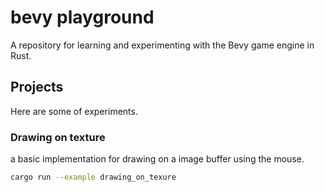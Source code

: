 # bevy playground

A repository for learning and experimenting with the Bevy game engine in Rust. 


## Projects

Here are some of experiments.


### Drawing on texture
a basic implementation for drawing on a image buffer using the mouse.

```sh
cargo run --example drawing_on_texure
```



